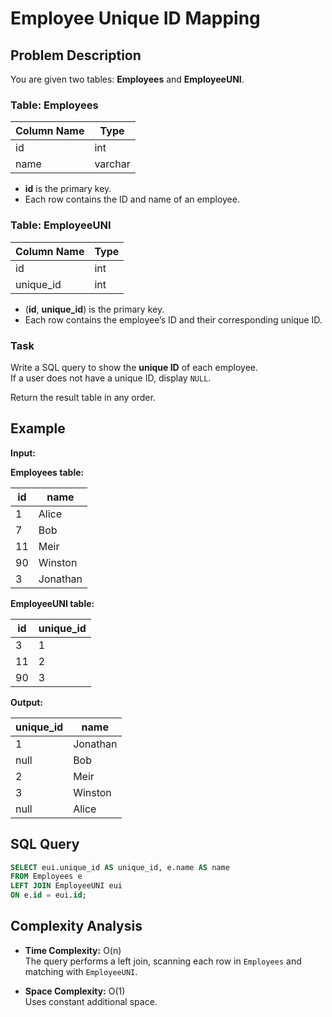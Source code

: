 # Employee Unique ID Mapping

## Problem Description

You are given two tables: **Employees** and **EmployeeUNI**.

### Table: Employees

| Column Name | Type    |
|--------------|---------|
| id           | int     |
| name         | varchar |

- **id** is the primary key.  
- Each row contains the ID and name of an employee.

### Table: EmployeeUNI

| Column Name | Type |
|--------------|------|
| id           | int  |
| unique_id    | int  |

- (**id**, **unique_id**) is the primary key.  
- Each row contains the employee’s ID and their corresponding unique ID.

### Task
Write a SQL query to show the **unique ID** of each employee.  
If a user does not have a unique ID, display `NULL`.

Return the result table in any order.

## Example

**Input:**

**Employees table:**

| id | name  |
|----|-------|
| 1  | Alice |
| 7  | Bob   |
| 11 | Meir  |
| 90 | Winston |
| 3  | Jonathan |

**EmployeeUNI table:**

| id | unique_id |
|----|------------|
| 3  | 1 |
| 11 | 2 |
| 90 | 3 |

**Output:**

| unique_id | name     |
|------------|----------|
| 1          | Jonathan |
| null       | Bob      |
| 2          | Meir     |
| 3          | Winston  |
| null       | Alice    |

## SQL Query

```sql
SELECT eui.unique_id AS unique_id, e.name AS name
FROM Employees e
LEFT JOIN EmployeeUNI eui
ON e.id = eui.id;
```
## Complexity Analysis

- **Time Complexity:** O(n)  
  The query performs a left join, scanning each row in `Employees` and matching with `EmployeeUNI`.

- **Space Complexity:** O(1)  
  Uses constant additional space.
